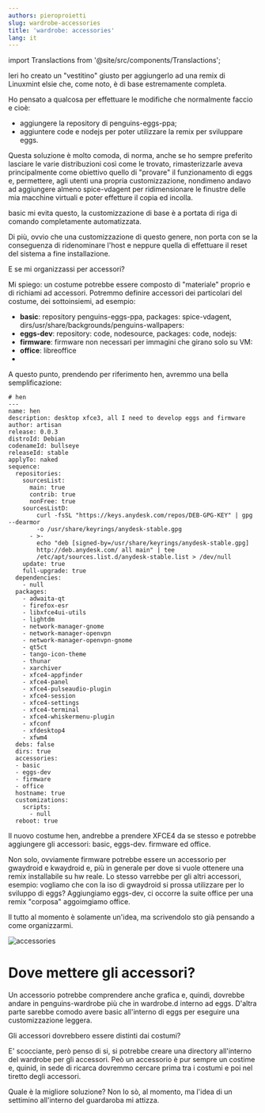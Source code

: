 ```yaml
---
authors: pieroproietti
slug: wardrobe-accessories
title: 'wardrobe: accessories'
lang: it
---
```

import Translactions from '@site/src/components/Translactions';

<Translactions path="blog/wardrobe-accessories"/>

Ieri ho creato un "vestitino" giusto per aggiungerlo ad una remix di Linuxmint elsie che, come noto, è di base estremamente completa.

Ho pensato a qualcosa per effettuare le modifiche che normalmente faccio e cioè:
- aggiungere la repository di penguins-eggs-ppa;
- aggiuntere code e nodejs per poter utilizzare la remix per sviluppare eggs.

Questa soluzione è molto comoda, di norma, anche se ho sempre preferito lasciare le varie distribuzioni così come le trovato, rimasterizzarle aveva principalmente come obiettivo quello di "provare" il funzionamento di eggs e, permettere, agli utenti una propria customizzazione, nondimeno andavo ad aggiungere almeno spice-vdagent per ridimensionare le finustre delle mia macchine virtuali e poter effetture il copia ed incolla.

basic mi evita questo, la customizzazione di base è a portata di riga di comando completamente automatizzata.

Di più, ovvio che una customizzazione di questo genere, non porta con se la conseguenza di ridenominare l'host e neppure quella di effettuare il reset del sistema a fine installazione.

E se mi organizzassi per accessori?

Mi spiego: un costume potrebbe essere composto di "materiale" proprio e di richiami ad accessori. Potremmo definire accessori dei particolari del costume, dei sottoinsiemi, ad esempio:

- **basic**: repository penguins-eggs-ppa, packages: spice-vdagent, dirs/usr/share/backgrounds/penguins-wallpapers:
- **eggs-dev**: repository: code, nodesource, packages: code, nodejs:
- **firmware**: firmware non necessari per immagini che girano solo su VM:
- **office**: libreoffice
- 
A questo punto, prendendo per riferimento hen, avremmo una bella semplificazione:

```
# hen
---
name: hen
description: desktop xfce3, all I need to develop eggs and firmware
author: artisan
release: 0.0.3
distroId: Debian
codenameId: bullseye
releaseId: stable
applyTo: naked
sequence:
  repositories:
    sourcesList:
      main: true
      contrib: true
      nonFree: true
    sourcesListD:
        curl -fsSL "https://keys.anydesk.com/repos/DEB-GPG-KEY" | gpg --dearmor
        -o /usr/share/keyrings/anydesk-stable.gpg
      - >-
        echo "deb [signed-by=/usr/share/keyrings/anydesk-stable.gpg]
        http://deb.anydesk.com/ all main" | tee
        /etc/apt/sources.list.d/anydesk-stable.list > /dev/null
    update: true
    full-upgrade: true
  dependencies:
    - null
  packages:
    - adwaita-qt
    - firefox-esr
    - libxfce4ui-utils
    - lightdm
    - network-manager-gnome
    - network-manager-openvpn
    - network-manager-openvpn-gnome
    - qt5ct
    - tango-icon-theme
    - thunar
    - xarchiver
    - xfce4-appfinder
    - xfce4-panel
    - xfce4-pulseaudio-plugin
    - xfce4-session
    - xfce4-settings
    - xfce4-terminal
    - xfce4-whiskermenu-plugin
    - xfconf
    - xfdesktop4
    - xfwm4
  debs: false
  dirs: true
  accessories:
  - basic
  - eggs-dev
  - firmware
  - office
  hostname: true
  customizations:
    scripts:
      - null
  reboot: true
```
Il nuovo costume hen, andrebbe a prendere XFCE4 da se stesso e potrebbe aggiungere gli accessori: basic, eggs-dev. firmware ed office.

Non solo, ovviamente firmware potrebbe essere un accessorio per gwaydroid e kwaydroid e, più in generale per dove si vuole ottenere una remix installabile su hw reale.
Lo stesso varrebbe per gli altri accessori, esempio: vogliamo che con la iso di gwaydroid si prossa utilizzare per lo sviluppo di eggs? Aggiungiamo eggs-dev, ci occorre la suite office per una remix "corposa" aggoimgiamo office.

Il tutto al momento è solamente un'idea, ma scrivendolo sto già pensando a come organizzarmi.

![accessories](/images/accessories.jpg)

# Dove mettere gli accessori?
Un accessorio potrebbe comprendere anche grafica e, quindi, dovrebbe andare in penguins-wardrobe più che in wardrobe.d interno ad eggs. D'altra parte sarebbe comodo avere basic all'interno di eggs per eseguire una customizzazione leggera. 

Gli accessori dovrebbero essere distinti dai costumi?

E' scocciante, però penso di si, si potrebbe creare una directory all'interno del wardrobe per gli accessori. Peò un accessorio è pur sempre un costime e, quinid, in sede di ricarca dovremmo cercare prima tra i costumi e poi nel tiretto degli accessori.

Quale è la migliore soluzione? Non lo sò, al momento, ma l'idea di un settimino all'interno del guardaroba mi attizza.

